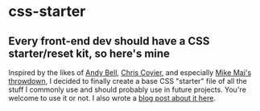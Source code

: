 # css-starter
## Every front-end dev should have a CSS starter/reset kit, so here's mine

Inspired by the likes of [Andy Bell](https://piccalil.li/links/the-coyier-css-starter/), [Chris Coyier](https://frontendmasters.com/blog/the-coyier-css-starter/), and especially [Mike Mai's throwdown](https://mikemai.net/blog/2024/11/01/you-are-not-a-css-dev-if-you-have-not-made-a-css-reset.html), I decided to finally create a base CSS "starter" file of all the stuff I commonly use and should probably use in future projects. You're welcome to use it or not. I also wrote a [blog post about it here](https://markkimmerle.com/blog/posts/2025/10/my-custom-css-reset/).
